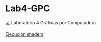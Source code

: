 # Lab4-GPC
💻 Laboratorio 4 Gráficas por Computadora

[Ejecución shaders](https://youtu.be/cjJUL63kS-o)
